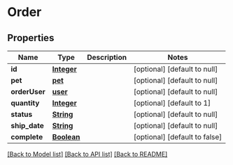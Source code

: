 # Order
## Properties

Name | Type | Description | Notes
------------ | ------------- | ------------- | -------------
**id** | [**Integer**](integer.md) |  | [optional] [default to null]
**pet** | [**pet**](.md) |  | [optional] [default to null]
**orderUser** | [**user**](.md) |  | [optional] [default to null]
**quantity** | [**Integer**](integer.md) |  | [optional] [default to 1]
**status** | [**String**](string.md) |  | [optional] [default to null]
**ship\_date** | [**String**](string.md) |  | [optional] [default to null]
**complete** | [**Boolean**](boolean.md) |  | [optional] [default to false]

[[Back to Model list]](../README.md#documentation-for-models) [[Back to API list]](../README.md#documentation-for-api-endpoints) [[Back to README]](../README.md)

